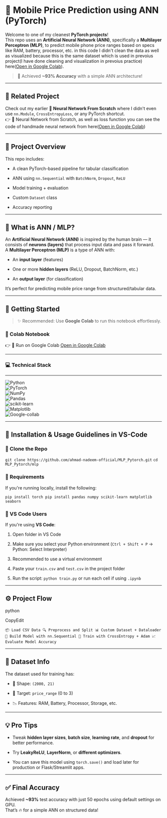 📱 Mobile Price Prediction using ANN (PyTorch)
==============================================

Welcome to one of my cleanest **PyTorch projects**!  
This repo uses an **Artificial Neural Network (ANN)**, specifically a **Multilayer Perceptron (MLP)**, to predict mobile phone price ranges based on specs like RAM, battery, processor, etc. in this code I didn't clean the data as well as visualized because this is the same dataset which is used in prevoius project(I have done cleaning and visualization in prevoius practice) here([Open in Google Colab](https://colab.research.google.com/drive/1Enk9PC1ikD2g6EZvQdPJ5RsrVHFmtVIr#scrollTo=qjG0yHtjRG3q)).

> 🎯 Achieved **~93% Accuracy** with a simple ANN architecture!

* * *

🔗 Related Project
------------------

Check out my earlier 🔧 **Neural Network From Scratch** where I didn't even use `nn.Module`, `CrossEntropyLoss`, or any PyTorch shortcut.  
👉 🧠 Neural Network from Scratch, as well as loss function you can see the code of handmade neural network from here([Open in Google Colab](https://colab.research.google.com/drive/1Enk9PC1ikD2g6EZvQdPJ5RsrVHFmtVIr#scrollTo=qjG0yHtjRG3q))

* * *

📂 Project Overview
-------------------

This repo includes:

*   A clean PyTorch-based pipeline for tabular classification
    
*   ANN using `nn.Sequential` with `BatchNorm`, `Dropout`, `ReLU`
    
*   Model training + evaluation
    
*   Custom `Dataset` class
    
*   Accuracy reporting
    

* * *

🧠 What is ANN / MLP?
---------------------

An **Artificial Neural Network (ANN)** is inspired by the human brain — it consists of **neurons (layers)** that process input data and pass it forward.  
A **Multilayer Perceptron (MLP)** is a type of ANN with:

*   An **input layer** (features)
    
*   One or more **hidden layers** (ReLU, Dropout, BatchNorm, etc.)
    
*   An **output layer** (for classification)
    

It’s perfect for predicting mobile price range from structured/tabular data.

* * *

🚀 Getting Started
------------------

> ✨ Recommended: Use **Google Colab** to run this notebook effortlessly.

### 📌 Colab Notebook

👉 🚀 Run on Google Colab [Open in Google Colab](https://colab.research.google.com/drive/1SbXUIGewAaA85huMvGBhJebBNkmdw_SH#scrollTo=T9qDAX2SRjsn)

* * *

### 💻 Technical Stack
------------------

![Python](https://img.shields.io/badge/Python-3.9%252B-blue)  
![PyTorch](https://img.shields.io/badge/PyTorch-2.0-red)  
![NumPy](https://img.shields.io/badge/NumPy-1.24-yellow)  
![Pandas](https://img.shields.io/badge/Pandas-1.5-orange)  
![scikit-learn](https://img.shields.io/badge/scikit--learn-1.2-green)  
![Matplotlib](https://img.shields.io/badge/Matplotlib-3.7-blueviolet)  
![Google-collab](https://img.shields.io/badge/google-colab-orange)
    

* * *

🧾 Installation & Usage Guidelines in VS-Code
----------------------------------

### 🧱 Clone the Repo


`git clone https://github.com/ahmad-nadeem-official/MLP_Pytorch.git`
`cd MLP_Pytorch/mlp` 

### 🧪 Requirements

If you're running locally, install the following:


`pip install torch
pip install pandas numpy scikit-learn matplotlib seaborn` 

### 🧠 VS Code Users

If you're using **VS Code**:

1.  Open folder in VS Code
    
2.  Make sure you select your Python environment (`Ctrl + Shift + P` → Python: Select Interpreter)
    
3.  Recommended to use a virtual environment
    
4.  Paste your `train.csv` and `test.csv` in the project folder
    
5.  Run the script: `python train.py` or run each cell if using `.ipynb`
    

* * *

⚙️ Project Flow
---------------

python

CopyEdit

`📦 Load CSV Data
🔍 Preprocess and Split
📊 Custom Dataset + Dataloader
🧠 Build Model with nn.Sequential
🎯 Train with CrossEntropy + Adam
📈 Evaluate Model Accuracy` 

* * *

📁 Dataset Info
---------------

The dataset used for training has:

*   🔢 Shape: `(2000, 21)`
    
*   📌 Target: `price_range` (0 to 3)
    
*   📉 Features: RAM, Battery, Processor, Storage, etc.
    

* * *

💡 Pro Tips
-----------

*   Tweak **hidden layer sizes**, **batch size**, **learning rate**, and **dropout** for better performance.
    
*   Try **LeakyReLU**, **LayerNorm**, or **different optimizers**.
    
*   You can save this model using `torch.save()` and load later for production or Flask/Streamlit apps.
    

* * *

✅ Final Accuracy
----------------

Achieved **~93%** test accuracy with just 50 epochs using default settings on GPU.  
That’s 🔥 for a simple ANN on structured data!
